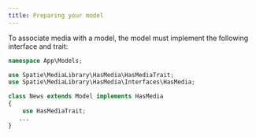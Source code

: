 ```yaml
---
title: Preparing your model
---
```


To associate media with a model, the model must implement the following interface and trait:

```php
namespace App\Models;

use Spatie\MediaLibrary\HasMedia\HasMediaTrait;
use Spatie\MediaLibrary\HasMedia\Interfaces\HasMedia;

class News extends Model implements HasMedia
{
    use HasMediaTrait;
   ...
}
```
